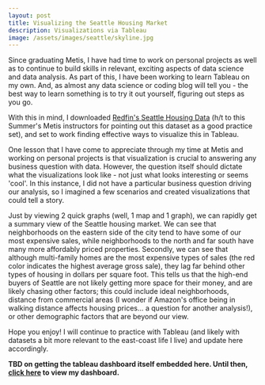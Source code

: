 ```yaml
---
layout: post
title: Visualizing the Seattle Housing Market
description: Visualizations via Tableau
image: /assets/images/seattle/skyline.jpg
---
```


Since graduating Metis, I have had time to work on personal projects as well as to continue to build skills in relevant, exciting aspects of data science and data analysis. As part of this, I have been working to learn Tableau on my own. And, as almost any data science or coding blog will tell you - the best way to learn something is to try it out yourself, figuring out steps as you go.

With this in mind, I downloaded [Redfin's Seattle Housing Data](https://www.redfin.com/blog/data-center) (h/t to this Summer's Metis instructors for pointing out this dataset as a good practice set), and set to work finding effective ways to visualize this in Tableau.

One lesson that I have come to appreciate through my time at Metis and working on personal projects is that visualization is crucial to answering any business question with data. However, the question itself should dictate what the visualizations look like - not just what looks interesting or seems 'cool'. In this instance, I did not have a particular business question driving our analysis, so I imagined a few scenarios and created visualizations that could tell a story.

Just by viewing 2 quick graphs (well, 1 map and 1 graph), we can rapidly get a summary view of the Seattle housing market. We can see that neighborhoods on the eastern side of the city tend to have some of our most expensive sales, while neighborhoods to the north and far south have many more affordably priced properties. Secondly, we can see that although multi-family homes are the most expensive types of sales (the red color indicates the highest average gross sale), they lag far behind other types of housing in dollars per square foot. This tells us that the high-end buyers of Seattle are not likely getting more space for their money, and are likely chasing other factors; this could include ideal neighborhoods, distance from commercial areas (I wonder if Amazon's office being in walking distance affects housing prices... a question for another analysis!), or other demographic factors that are beyond our view.

Hope you enjoy! I will continue to practice with Tableau (and likely with datasets a bit more relevant to the east-coast life I live) and update here accordingly.

**TBD on getting the tableau dashboard itself embedded here. Until then, [click here](https://public.tableau.com/views/SeattleHousing_Tableau_Dashboard/Dashboard1?:embed=y&:display_count=yes&publish=yes) to view my dashboard.**
